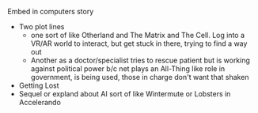 Embed in computers story

* Two plot lines
  * one sort of like Otherland and The Matrix and The Cell.  Log into a VR/AR world to interact, but get stuck in there, trying to find a way out
  * Another as a doctor/specialist tries to rescue patient but is working against political power b/c net plays an All-Thing like role in government, is being used, those in charge don't want that shaken
* Getting Lost
* Sequel or expland about AI sort of like Wintermute or Lobsters in Accelerando
